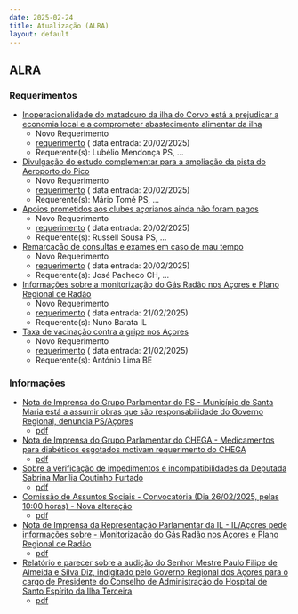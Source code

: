 ```yaml
---
date: 2025-02-24
title: Atualização (ALRA)
layout: default
---
```

## ALRA

### Requerimentos

* [Inoperacionalidade do matadouro da ilha do Corvo está a prejudicar a economia local e a comprometer abastecimento alimentar da ilha](http://base.alra.pt:82/4DACTION/w_pesquisa_registo/4/8718)
  * Novo Requerimento
  * [requerimento](http://base.alra.pt:82/Doc_Req/XIIIreque284.pdf) ( data entrada: 20/02/2025)
  * Requerente(s): Lubélio Mendonça PS, ...
* [Divulgação do estudo complementar para a ampliação da pista do Aeroporto do Pico](http://base.alra.pt:82/4DACTION/w_pesquisa_registo/4/8719)
  * Novo Requerimento
  * [requerimento](http://base.alra.pt:82/Doc_Req/XIIIreque285.pdf) ( data entrada: 20/02/2025)
  * Requerente(s): Mário Tomé PS, ...
* [Apoios prometidos aos clubes açorianos ainda não foram pagos](http://base.alra.pt:82/4DACTION/w_pesquisa_registo/4/8721)
  * Novo Requerimento
  * [requerimento](http://base.alra.pt:82/Doc_Req/XIIIreque286.pdf) ( data entrada: 20/02/2025)
  * Requerente(s): Russell Sousa PS, ...
* [Remarcação de consultas e exames em caso de mau tempo](http://base.alra.pt:82/4DACTION/w_pesquisa_registo/4/8722)
  * Novo Requerimento
  * [requerimento](http://base.alra.pt:82/Doc_Req/XIIIreque287.pdf) ( data entrada: 20/02/2025)
  * Requerente(s): José Pacheco CH, ...
* [Informações sobre a monitorização do Gás Radão nos Açores e Plano Regional de Radão](http://base.alra.pt:82/4DACTION/w_pesquisa_registo/4/8723)
  * Novo Requerimento
  * [requerimento](http://base.alra.pt:82/Doc_Req/XIIIreque288.pdf) ( data entrada: 21/02/2025)
  * Requerente(s): Nuno Barata IL
* [Taxa de vacinação contra a gripe nos Açores](http://base.alra.pt:82/4DACTION/w_pesquisa_registo/4/8724)
  * Novo Requerimento
  * [requerimento](http://base.alra.pt:82/Doc_Req/XIIIreque289.pdf) ( data entrada: 21/02/2025)
  * Requerente(s): António Lima BE

### Informações

* [Nota de Imprensa do Grupo Parlamentar do PS - Município de Santa Maria está a assumir obras que são responsabilidade do Governo Regional, denuncia PS/Açores](http://base.alra.pt:82/4DACTION/w_pesquisa_registo/8/21225)
  * [pdf](http://base.alra.pt:82/Doc_Noticias/NI21225.pdf)
* [Nota de Imprensa do Grupo Parlamentar do CHEGA - Medicamentos para diabéticos esgotados motivam requerimento do CHEGA](http://base.alra.pt:82/4DACTION/w_pesquisa_registo/8/21226)
  * [pdf](http://base.alra.pt:82/Doc_Noticias/NI21226.pdf)
* [Sobre a verificação de impedimentos e incompatibilidades da Deputada Sabrina Marília Coutinho Furtado](http://base.alra.pt:82/4DACTION/w_pesquisa_registo/8/21227)
  * [pdf](http://base.alra.pt:82/Doc_Noticias/NI21227.pdf)
* [Comissão de Assuntos Sociais - Convocatória (Dia 26/02/2025, pelas 10:00 horas) - Nova alteração](http://base.alra.pt:82/4DACTION/w_pesquisa_registo/8/21228)
  * [pdf](http://base.alra.pt:82/Doc_Noticias/NI21228.pdf)
* [Nota de Imprensa da Representação Parlamentar da IL - IL/Açores pede informações sobre - Monitorização do Gás Radão nos Açores e Plano Regional de Radão](http://base.alra.pt:82/4DACTION/w_pesquisa_registo/8/21229)
  * [pdf](http://base.alra.pt:82/Doc_Noticias/NI21229.pdf)
* [Relatório e parecer sobre a audição do Senhor Mestre Paulo Filipe de Almeida e Silva Diz, indigitado pelo Governo Regional dos Açores para o cargo de Presidente do Conselho de Administração do Hospital de Santo Espírito da Ilha Terceira](http://base.alra.pt:82/4DACTION/w_pesquisa_registo/8/21230)
  * [pdf](http://base.alra.pt:82/Doc_Noticias/NI21230.pdf)
